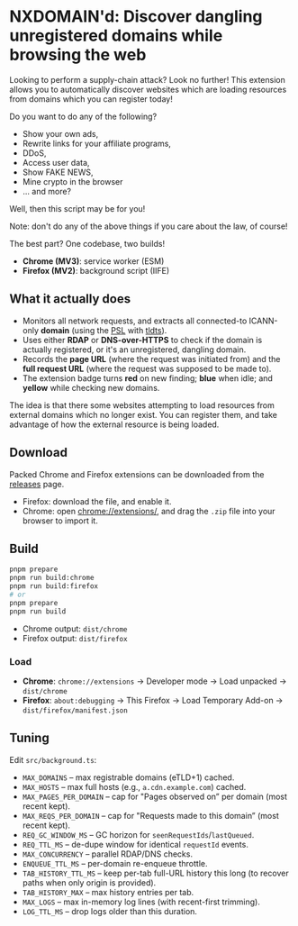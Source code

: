 # NXDOMAIN'd: Discover dangling unregistered domains while browsing the web

Looking to perform a supply-chain attack? Look no further! This extension allows you to automatically discover websites which are loading resources from domains which you can register today!

Do you want to do any of the following?

- Show your own ads,
- Rewrite links for your affiliate programs,
- DDoS,
- Access user data,
- Show FAKE NEWS,
- Mine crypto in the browser
- ... and more?

Well, then this script may be for you!

Note: don't do any of the above things if you care about the law, of course!

The best part? One codebase, two builds!

- **Chrome (MV3)**: service worker (ESM)
- **Firefox (MV2)**: background script (IIFE)

## What it actually does
- Monitors all network requests, and extracts all connected-to ICANN-only **domain** (using the [PSL](https://publicsuffix.org/) with [tldts](https://www.npmjs.com/package/tldts)).
- Uses either **RDAP** or **DNS-over-HTTPS** to check if the domain is actually registered, or it's an unregistered, dangling domain.
- Records the **page URL** (where the request was initiated from) and the **full request URL** (where the request was supposed to be made to).
- The extension badge turns **red** on new finding; **blue** when idle; and **yellow** while checking new domains.

The idea is that there some websites attempting to load resources from external domains which no longer exist. You can register them, and take advantage of how the external resource is being loaded.

## Download

Packed Chrome and Firefox extensions can be downloaded from the [releases](https://github.com/MegaManSec/NXDOMAIND/releases) page.

- Firefox: download the file, and enable it.
- Chrome: open [chrome://extensions/](chrome://extensions/), and drag the `.zip` file into your browser to import it.

## Build
```bash
pnpm prepare
pnpm run build:chrome
pnpm run build:firefox
# or
pnpm prepare
pnpm run build
```

- Chrome output: `dist/chrome`
- Firefox output: `dist/firefox`

### Load
- **Chrome**: `chrome://extensions` → Developer mode → Load unpacked → `dist/chrome`
- **Firefox**: `about:debugging` → This Firefox → Load Temporary Add-on → `dist/firefox/manifest.json`

## Tuning
Edit `src/background.ts`:

- `MAX_DOMAINS` – max registrable domains (eTLD+1) cached.
- `MAX_HOSTS` – max full hosts (e.g., `a.cdn.example.com`) cached.
- `MAX_PAGES_PER_DOMAIN` – cap for "Pages observed on” per domain (most recent kept).
- `MAX_REQS_PER_DOMAIN` – cap for "Requests made to this domain” (most recent kept).
- `REQ_GC_WINDOW_MS` – GC horizon for `seenRequestIds`/`lastQueued`.
- `REQ_TTL_MS` – de-dupe window for identical `requestId` events.
- `MAX_CONCURRENCY` – parallel RDAP/DNS checks.
- `ENQUEUE_TTL_MS` – per-domain re-enqueue throttle.
- `TAB_HISTORY_TTL_MS` – keep per-tab full-URL history this long (to recover paths when only origin is provided).
- `TAB_HISTORY_MAX` – max history entries per tab.
- `MAX_LOGS` – max in-memory log lines (with recent-first trimming).
- `LOG_TTL_MS` – drop logs older than this duration.
